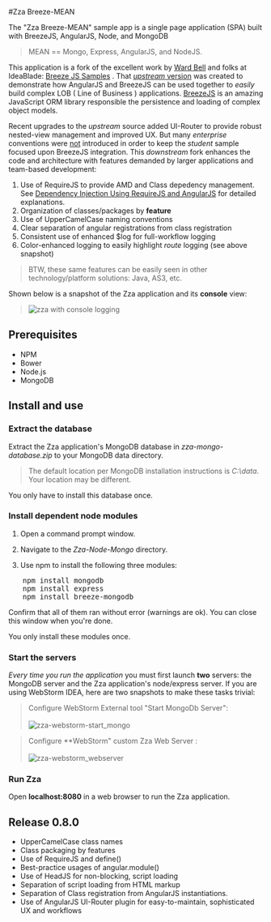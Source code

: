#Zza Breeze-MEAN

The "Zza Breeze-MEAN" sample app is a single page application (SPA) built with BreezeJS, AngularJS, Node, and MongoDB 
> MEAN == Mongo, Express, AngularJS, and NodeJS.

This application is a fork of the excellent work by [Ward Bell](https://github.com/wardbell) and folks at IdeaBlade: [Breeze JS Samples](https://github.com/Breeze/breeze.js.samples) . That [*upstream* version](https://github.com/Breeze/breeze.js.samples/tree/master/node/zza-node-mongo) was created to demonstrate how AngularJS and BreezeJS can be used together to *easily* build complex LOB ( Line of Business ) applications. [BreezeJS](http://www.breezejs.com/) is an amazing JavaScript ORM library responsible the persistence and loading of complex object models.

Recent upgrades to the *upstream* source added UI-Router to provide robust nested-view management and improved UX.  But many *enterprise* conventions were <u>not</u> introduced in order to keep the *student* sample focused upon BreezeJS integration. This *downstream* fork enhances the code and architecture with features demanded by larger applications and team-based development:

1. Use of RequireJS to provide AMD and Class depedency management. <br>See [Dependency Injection Using RequireJS and AngularJS](http://solutionoptimist.com/2013/09/30/requirejs-angularjs-dependency-injection/) for detailed explanations.
2.  Organization of classes/packages by **feature**
3.  Use of UpperCamelCase naming conventions
4.  Clear separation of angular registrations from class registration
5.  Consistent use of enhanced $log for full-workflow logging
6.  Color-enhanced logging to easily highlight *route* logging (see above snapshot)

> BTW, these same features can be easily seen in other technology/platform solutions: Java, AS3, etc.

Shown below is a snapshot of the Zza application and its **console** view:

> ![zza with console logging](https://cloud.githubusercontent.com/assets/210413/2667789/18dbb27e-c0b2-11e3-92bb-054483fe1bf1.png)


## Prerequisites

* NPM
* Bower
* Node.js
* MongoDB

## Install and use

### Extract the database

Extract the Zza application's MongoDB database in *zza-mongo-database.zip* to your MongoDB data directory.

>The default location per MongoDB installation instructions is *C:\data*. Your location may be different.

You only have to install this database once.

### Install dependent node modules

1. Open a command prompt window.

2. Navigate to the *Zza-Node-Mongo* directory.

3. Use npm to install the following three modules:
<pre style="margin-left: 2em">
npm install mongodb
npm install express
npm install breeze-mongodb
</pre>

Confirm that all of them ran without error (warnings are ok). You can close this window when you're done.

You only install these modules once.

### Start the servers
*Every time you run the application* you must first launch **two** servers: the MongoDB server and the Zza application's node/express server. If you are using WebStorm IDEA, here are two snapshots to make these tasks trivial:

> Configure WebStorm External tool "Start MongoDb Server": <br/><br>![zza-webstorm-start_mongo](https://cloud.githubusercontent.com/assets/210413/2668242/4782bb4a-c0b7-11e3-982c-ddc688ee72a4.png)

> Configure **WebStorm"  custom Zza Web Server : <br/><br>
![zza-webstorm_webserver](https://cloud.githubusercontent.com/assets/210413/2668258/5c4861b0-c0b7-11e3-92bf-4c5ae7b0ebac.png)

### Run Zza

Open **localhost:8080** in a web browser to run the Zza application.

## Release 0.8.0

* UpperCamelCase class names
* Class packaging by features
* Use of RequireJS and define()
* Best-practice usages of angular.module()
* Use of HeadJS for non-blocking, script loading
* Separation of script loading from HTML markup
* Separation of Class registration from AngularJS instantiations.
* Use of AngularJS UI-Router plugin for easy-to-maintain, sophisticated UX and workflows
